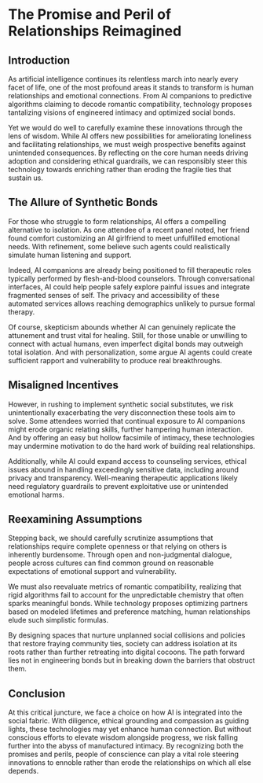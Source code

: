

# The Promise and Peril of Relationships Reimagined

## Introduction

As artificial intelligence continues its relentless march into nearly every facet of life, one of the most profound areas it stands to transform is human relationships and emotional connections. From AI companions to predictive algorithms claiming to decode romantic compatibility, technology proposes tantalizing visions of engineered intimacy and optimized social bonds. 

Yet we would do well to carefully examine these innovations through the lens of wisdom. While AI offers new possibilities for ameliorating loneliness and facilitating relationships, we must weigh prospective benefits against unintended consequences. By reflecting on the core human needs driving adoption and considering ethical guardrails, we can responsibly steer this technology towards enriching rather than eroding the fragile ties that sustain us.

## The Allure of Synthetic Bonds

For those who struggle to form relationships, AI offers a compelling alternative to isolation. As one attendee of a recent panel noted, her friend found comfort customizing an AI girlfriend to meet unfulfilled emotional needs. With refinement, some believe such agents could realistically simulate human listening and support. 

Indeed, AI companions are already being positioned to fill therapeutic roles typically performed by flesh-and-blood counselors. Through conversational interfaces, AI could help people safely explore painful issues and integrate fragmented senses of self. The privacy and accessibility of these automated services allows reaching demographics unlikely to pursue formal therapy.

Of course, skepticism abounds whether AI can genuinely replicate the attunement and trust vital for healing. Still, for those unable or unwilling to connect with actual humans, even imperfect digital bonds may outweigh total isolation. And with personalization, some argue AI agents could create sufficient rapport and vulnerability to produce real breakthroughs.

## Misaligned Incentives 

However, in rushing to implement synthetic social substitutes, we risk unintentionally exacerbating the very disconnection these tools aim to solve. Some attendees worried that continual exposure to AI companions might erode organic relating skills, further hampering human interaction. And by offering an easy but hollow facsimile of intimacy, these technologies may undermine motivation to do the hard work of building real relationships.  

Additionally, while AI could expand access to counseling services, ethical issues abound in handling exceedingly sensitive data, including around privacy and transparency. Well-meaning therapeutic applications likely need regulatory guardrails to prevent exploitative use or unintended emotional harms.

## Reexamining Assumptions

Stepping back, we should carefully scrutinize assumptions that relationships require complete openness or that relying on others is inherently burdensome. Through open and non-judgmental dialogue, people across cultures can find common ground on reasonable expectations of emotional support and vulnerability.  

We must also reevaluate metrics of romantic compatibility, realizing that rigid algorithms fail to account for the unpredictable chemistry that often sparks meaningful bonds. While technology proposes optimizing partners based on modeled lifetimes and preference matching, human relationships elude such simplistic formulas.  

By designing spaces that nurture unplanned social collisions and policies that restore fraying community ties, society can address isolation at its roots rather than further retreating into digital cocoons. The path forward lies not in engineering bonds but in breaking down the barriers that obstruct them.

## Conclusion  

At this critical juncture, we face a choice on how AI is integrated into the social fabric. With diligence, ethical grounding and compassion as guiding lights, these technologies may yet enhance human connection. But without conscious efforts to elevate wisdom alongside progress, we risk falling further into the abyss of manufactured intimacy. By recognizing both the promises and perils, people of conscience can play a vital role steering innovations to ennoble rather than erode the relationships on which all else depends.